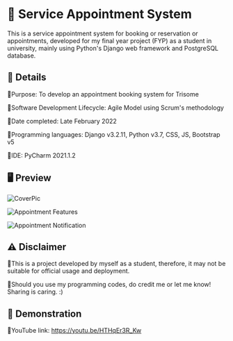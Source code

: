 # 📅 Service Appointment System
This is a service appointment system for booking or reservation or appointments, developed for my final year project (FYP) as a student in university, 
mainly using Python's Django web framework and PostgreSQL database.

## 📝 Details
🔹Purpose: To develop an appointment booking system for Trisome

🔹Software Development Lifecycle: Agile Model using Scrum's methodology

🔹Date completed: Late February 2022

🔹Programming languages: Django v3.2.11, Python v3.7, CSS, JS, Bootstrap v5

🔹IDE: PyCharm 2021.1.2

## 🖥️ Preview

![CoverPic](https://user-images.githubusercontent.com/69882714/158133562-e66d64db-a136-40ab-a451-dd4f87836843.png)

![Appointment Features](https://user-images.githubusercontent.com/69882714/158133629-b0984b29-536f-4e43-84eb-d25976df8ad4.png)

![Appointment Notification](https://user-images.githubusercontent.com/69882714/158133641-c877be99-fccd-46f0-9fb5-829dbd777473.png)

## ⚠️ Disclaimer
🔸This is a project developed by myself as a student, therefore, it may not be suitable for official usage and deployment.

🔸Should you use my programming codes, do credit me or let me know! Sharing is caring. :)

## 🎥 Demonstration
🔹YouTube link: https://youtu.be/HTHqEr3R_Kw
